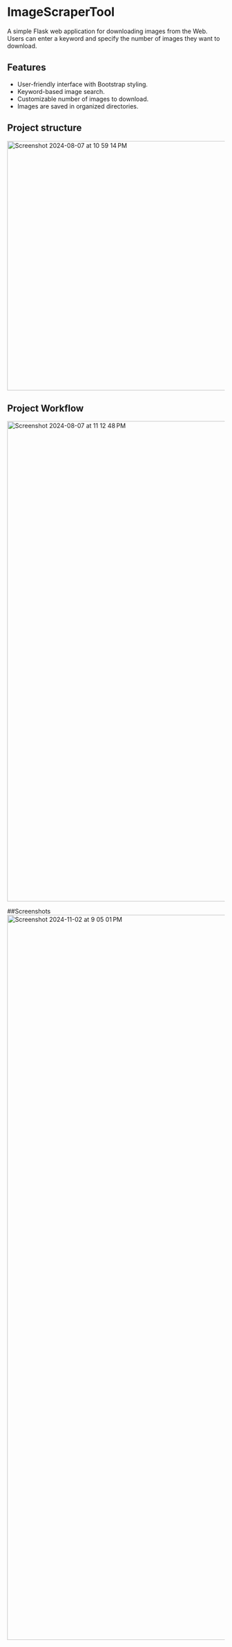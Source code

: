 # ImageScraperTool
A simple Flask web application for downloading images from the Web. Users can enter a keyword and specify the number of images they want to download.

## Features

- User-friendly interface with Bootstrap styling.
- Keyword-based image search.
- Customizable number of images to download.
- Images are saved in organized directories.


## Project structure

<img width="578" alt="Screenshot 2024-08-07 at 10 59 14 PM" src="https://github.com/user-attachments/assets/e7de0d92-9edf-4d9b-85d1-3e5ad7d3c71d">


## Project Workflow
<img width="1113" alt="Screenshot 2024-08-07 at 11 12 48 PM" src="https://github.com/user-attachments/assets/90df4bfa-074b-48f1-9020-c68bf0c9075e">

##Screenshots
<img width="1680" alt="Screenshot 2024-11-02 at 9 05 01 PM" src="https://github.com/user-attachments/assets/85f8eb9a-6cf1-447c-8d43-b3cfb43caa45">

